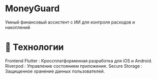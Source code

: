 # MoneyGuard
Умный финансовый ассистент с ИИ для контроля расходов и накоплений

# 📱 Технологии
 Frontend
 Flutter : Кроссплатформенная разработка для iOS и Android.
 Riverpod : Управление состоянием приложения.
 Secure Storage : Защищенное хранение данных пользователей.
